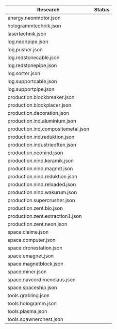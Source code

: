 Research  | Status
--------- | ------
energy.neonmotor.json |
hologrammtechnik.json |
lasertechnik.json |
log.neonpipe.json |
log.pusher.json |
log.redstonecable.json |
log.redstonepipe.json |
log.sorter.json |
log.supportcable.json |
log.supportpipe.json |
production.blockbreaker.json |
production.blockplacer.json |
production.decoration.json |
production.ind.aluminium.json |
production.ind.compositemetal.json |
production.ind.reduktion.json |
production.industrieoften.json |
production.neonind.json |
production.nind.keramik.json |
production.nind.magnet.json |
production.nind.reduktion.json |
production.nind.reloaded.json |
production.nind.wakurum.json |
production.supercrusher.json |
production.zent.bio.json |
production.zent.extraction1.json |
production.zent.neon.json |
space.claime.json |
space.computer.json |
space.dronestation.json |
space.emagnet.json |
space.magnetblock.json |
space.miner.json |
space.navcord.menelaus.json |
space.spaceship.json |
tools.grabling.json |
tools.hologramm.json |
tools.plasma.json |
tools.spawnerchest.json |
